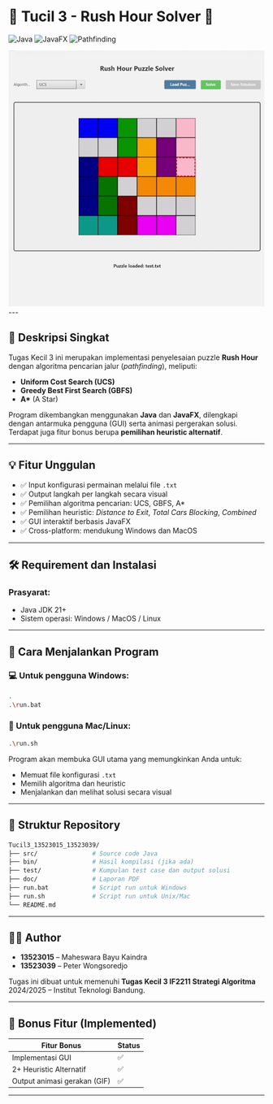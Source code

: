 # 🚗 Tucil 3 - Rush Hour Solver 🧠

![Java](https://img.shields.io/badge/language-Java-blue.svg)
![JavaFX](https://img.shields.io/badge/library-JavaFX-important)
![Pathfinding](https://img.shields.io/badge/Algorithm-UCS%2C%20GBFS%2C%20A*-green.svg)

<div align="center">
    <img src="test/RushHour.gif" alt="Rush Hour Gameplay Preview" width="600"/>
</div>
---

## 📌 Deskripsi Singkat

Tugas Kecil 3 ini merupakan implementasi penyelesaian puzzle **Rush Hour** dengan algoritma pencarian jalur (*pathfinding*), meliputi:

- **Uniform Cost Search (UCS)**
- **Greedy Best First Search (GBFS)**
- **A\*** (A Star)

Program dikembangkan menggunakan **Java** dan **JavaFX**, dilengkapi dengan antarmuka pengguna (GUI) serta animasi pergerakan solusi. Terdapat juga fitur bonus berupa **pemilihan heuristic alternatif**.

---

## 💡 Fitur Unggulan

- ✅ Input konfigurasi permainan melalui file `.txt`
- ✅ Output langkah per langkah secara visual
- ✅ Pemilihan algoritma pencarian: UCS, GBFS, A\*
- ✅ Pemilihan heuristic: *Distance to Exit*, *Total Cars Blocking*, *Combined*
- ✅ GUI interaktif berbasis JavaFX
- ✅ Cross-platform: mendukung Windows dan MacOS

---

## 🛠️ Requirement dan Instalasi

### **Prasyarat:**
- Java JDK 21+
- Sistem operasi: Windows / MacOS / Linux

---

## 🚀 Cara Menjalankan Program

### 💻 Untuk pengguna **Windows**:
```bash
.
.\run.bat
```

### 🍎 Untuk pengguna **Mac/Linux**:
```bash
.\run.sh
```

Program akan membuka GUI utama yang memungkinkan Anda untuk:
- Memuat file konfigurasi `.txt`
- Memilih algoritma dan heuristic
- Menjalankan dan melihat solusi secara visual

---

## 📂 Struktur Repository

```bash
Tucil3_13523015_13523039/
├── src/               # Source code Java
├── bin/               # Hasil kompilasi (jika ada)
├── test/              # Kumpulan test case dan output solusi
├── doc/               # Laporan PDF
├── run.bat            # Script run untuk Windows
├── run.sh             # Script run untuk Unix/Mac
└── README.md
```

---

## 👨‍💻 Author

- **13523015** – Maheswara Bayu Kaindra
- **13523039** – Peter Wongsoredjo

Tugas ini dibuat untuk memenuhi **Tugas Kecil 3 IF2211 Strategi Algoritma** 2024/2025 – Institut Teknologi Bandung.

---

## 🎁 Bonus Fitur (Implemented)

| Fitur Bonus                         | Status |
|------------------------------------|--------|
| Implementasi GUI                   | ✅     |
| 2+ Heuristic Alternatif            | ✅     |
| Output animasi gerakan (GIF)       | ✅     |

---

